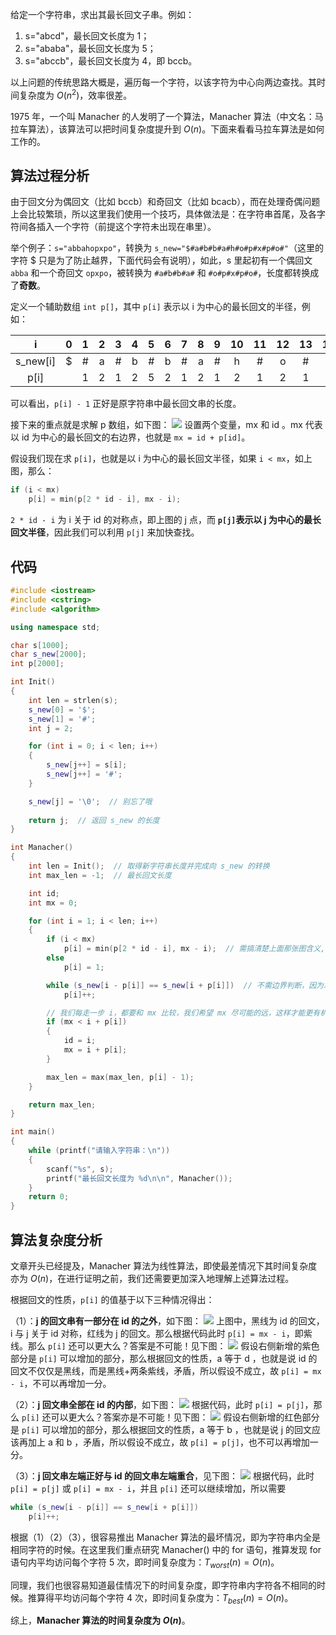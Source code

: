 给定一个字符串，求出其最长回文子串。例如：

1. s="abcd"，最长回文长度为 1；
2. s="ababa"，最长回文长度为 5；
3. s="abccb"，最长回文长度为 4，即 bccb。

以上问题的传统思路大概是，遍历每一个字符，以该字符为中心向两边查找。其时间复杂度为 $O(n^2)$，效率很差。

1975 年，一个叫 Manacher 的人发明了一个算法，Manacher 算法（中文名：马拉车算法），该算法可以把时间复杂度提升到 $O(n)$。下面来看看马拉车算法是如何工作的。

## 算法过程分析

由于回文分为偶回文（比如 bccb）和奇回文（比如 bcacb），而在处理奇偶问题上会比较繁琐，所以这里我们使用一个技巧，具体做法是：在字符串首尾，及各字符间各插入一个字符（前提这个字符未出现在串里）。

举个例子：`s="abbahopxpo"`，转换为 `s_new="$#a#b#b#a#h#o#p#x#p#o#"`（这里的字符 $ 只是为了防止越界，下面代码会有说明），如此，s 里起初有一个偶回文 `abba` 和一个奇回文 `opxpo`，被转换为 `#a#b#b#a#` 和 `#o#p#x#p#o#`，长度都转换成了**奇数**。

定义一个辅助数组 `int p[]`，其中 `p[i]` 表示以 i 为中心的最长回文的半径，例如：

|    i     |  0   |  1   |  2   |  3   |  4   |  5   |  6   |  7   |  8   |  9   |  10  |  11  |  12  |  13  |  14  |  15  |  16  |  17  |  18  |  19  |
| :------: | :--: | :--: | :--: | :--: | :--: | :--: | :--: | :--: | :--: | :--: | :--: | :--: | :--: | :--: | :--: | :--: | :--: | :--: | :--: | :--: |
| s_new[i] |  $   |  #   |  a   |  #   |  b   |  #   |  b   |  #   |  a   |  #   |  h   |  #   |  o   |  #   |  p   |  #   |  x   |  #   |  p   |  #   |
|   p[i]   |      |  1   |  2   |  1   |  2   |  5   |  2   |  1   |  2   |  1   |  2   |  1   |  2   |  1   |  2   |  1   |  4   |  1   |  2   |  1   |

可以看出，`p[i] - 1` 正好是原字符串中最长回文串的长度。

接下来的重点就是求解 p 数组，如下图：
![](https://resource.ethsonliu.com/image/20180403_02.png)
设置两个变量，mx 和 id 。mx 代表以 id 为中心的最长回文的右边界，也就是 `mx = id + p[id]`。

假设我们现在求 `p[i]`，也就是以 i 为中心的最长回文半径，如果 `i < mx`，如上图，那么：

```c++
if (i < mx)  
    p[i] = min(p[2 * id - i], mx - i);
```
`2 * id - i` 为 i 关于 id 的对称点，即上图的 j 点，而 **`p[j]`表示以 j 为中心的最长回文半径**，因此我们可以利用 `p[j]` 来加快查找。

## 代码

```c++
#include <iostream>  
#include <cstring>
#include <algorithm>  

using namespace std;

char s[1000];
char s_new[2000];
int p[2000];

int Init()
{
	int len = strlen(s);
	s_new[0] = '$';
	s_new[1] = '#';
	int j = 2;

	for (int i = 0; i < len; i++)
	{
		s_new[j++] = s[i];
		s_new[j++] = '#';
	}

	s_new[j] = '\0';  // 别忘了哦
	
	return j;  // 返回 s_new 的长度
}

int Manacher()
{
	int len = Init();  // 取得新字符串长度并完成向 s_new 的转换
	int max_len = -1;  // 最长回文长度

	int id;
	int mx = 0;

	for (int i = 1; i < len; i++)
	{
		if (i < mx)
			p[i] = min(p[2 * id - i], mx - i);  // 需搞清楚上面那张图含义, mx 和 2*id-i 的含义
		else
			p[i] = 1;

		while (s_new[i - p[i]] == s_new[i + p[i]])  // 不需边界判断，因为左有'$',右有'\0'
			p[i]++;

		// 我们每走一步 i，都要和 mx 比较，我们希望 mx 尽可能的远，这样才能更有机会执行 if (i < mx)这句代码，从而提高效率
		if (mx < i + p[i])
		{
			id = i;
			mx = i + p[i];
		}

		max_len = max(max_len, p[i] - 1);
	}

	return max_len;
}

int main()
{
	while (printf("请输入字符串：\n"))
	{
		scanf("%s", s);
		printf("最长回文长度为 %d\n\n", Manacher());
	}
	return 0;
}
```

## 算法复杂度分析

文章开头已经提及，Manacher 算法为线性算法，即使最差情况下其时间复杂度亦为 $O(n)$，在进行证明之前，我们还需要更加深入地理解上述算法过程。

根据回文的性质，`p[i]` 的值基于以下三种情况得出：

（1）：**j 的回文串有一部分在 id 的之外**，如下图：
![](https://resource.ethsonliu.com/image/20180403_03.png)
上图中，黑线为 id 的回文，i 与 j 关于 id 对称，红线为 j 的回文。那么根据代码此时 `p[i] = mx - i`，即紫线。那么 `p[i]` 还可以更大么？答案是不可能！见下图：
![](https://resource.ethsonliu.com/image/20180403_04.png)
假设右侧新增的紫色部分是 `p[i]` 可以增加的部分，那么根据回文的性质，a 等于 d ，也就是说 id 的回文不仅仅是黑线，而是黑线+两条紫线，矛盾，所以假设不成立，故 `p[i] = mx - i`，不可以再增加一分。

（2）：**j 回文串全部在 id 的内部**，如下图：
![](https://resource.ethsonliu.com/image/20180403_05.png)
根据代码，此时 `p[i] = p[j]`，那么 `p[i]` 还可以更大么？答案亦是不可能！见下图：
![](https://resource.ethsonliu.com/image/20180403_06.png)
假设右侧新增的红色部分是 `p[i]` 可以增加的部分，那么根据回文的性质，a 等于 b ，也就是说 j 的回文应该再加上 a 和 b ，矛盾，所以假设不成立，故 `p[i] = p[j]`，也不可以再增加一分。

（3）：**j 回文串左端正好与 id 的回文串左端重合**，见下图：
![](https://resource.ethsonliu.com/image/20180403_07.png)
根据代码，此时 `p[i] = p[j]` 或 `p[i] = mx - i`，并且 `p[i]` 还可以继续增加，所以需要

```c++
while (s_new[i - p[i]] == s_new[i + p[i]]) 
    p[i]++;
```
根据（1）（2）（3），很容易推出 Manacher 算法的最坏情况，即为字符串内全是相同字符的时候。在这里我们重点研究 Manacher() 中的 for 语句，推算发现 for 语句内平均访问每个字符 5 次，即时间复杂度为：$T_{worst}(n)=O(n)$。

同理，我们也很容易知道最佳情况下的时间复杂度，即字符串内字符各不相同的时候。推算得平均访问每个字符 4 次，即时间复杂度为：$T_{best}(n)=O(n)$。

综上，**Manacher 算法的时间复杂度为 $O(n)$**。
